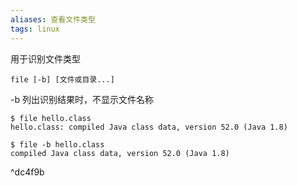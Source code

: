 ```yaml
---
aliases: 查看文件类型
tags: linux
---
```

用于识别文件类型

```shell
file [-b] [文件或目录...]
```

-b 列出识别结果时，不显示文件名称

```shell
$ file hello.class
hello.class: compiled Java class data, version 52.0 (Java 1.8)

$ file -b hello.class
compiled Java class data, version 52.0 (Java 1.8)
```

^dc4f9b

